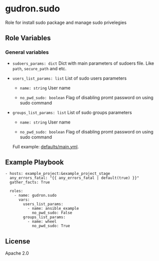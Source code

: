 gudron.sudo
=========

Role for install sudo package and manage sudo privelegies

Role Variables
--------------

### General variables
  * `sudoers_params: dict`
    Dict with main parameters of sudoers file. Like `path`, `secure_path` and etc.
    
  * `users_list_params: list` 
    List of sudo users parameters

    * `name: string`
      User name

    * `no_pwd_sudo: boolean`
      Flag of disabling promt password on using sudo command

  * `groups_list_params: list` 
    List of sudo groups parameters 
    
    * `name: string`
      User name

    * `no_pwd_sudo: boolean`
      Flag of disabling promt password on using sudo command

    Full example: [defaults/main.yml](defaults/main.yml).

Example Playbook
----------------

    - hosts: example_project:&example_project_stage
      any_errors_fatal: "{{ any_errors_fatal | default(true) }}"
      gather_facts: True

      roles:
        - name: gudron.sudo
          vars: 
            users_list_params:
              - name: ansible_example
                no_pwd_sudo: False
            groups_list_params:
              - name: wheel
                no_pwd_sudo: True

License
-------

Apache 2.0
